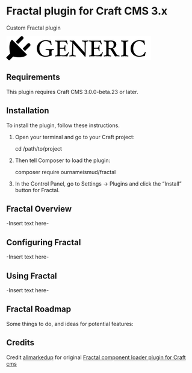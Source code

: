 # Fractal plugin for Craft CMS 3.x

Custom Fractal plugin

![Screenshot](resources/img/plugin-logo.png)

## Requirements

This plugin requires Craft CMS 3.0.0-beta.23 or later.

## Installation

To install the plugin, follow these instructions.

1. Open your terminal and go to your Craft project:

   cd /path/to/project

2. Then tell Composer to load the plugin:

   composer require ournameismud/fractal

3. In the Control Panel, go to Settings → Plugins and click the “Install” button for Fractal.

## Fractal Overview

-Insert text here-

## Configuring Fractal

-Insert text here-

## Using Fractal

-Insert text here-

## Fractal Roadmap

Some things to do, and ideas for potential features:

## Credits

Credit [allmarkedup](https://github.com/allmarkedup) for original [Fractal component loader plugin for Craft cms](https://gist.github.com/allmarkedup/72afed8e97c9b2e8c61c36b798ae1870)
